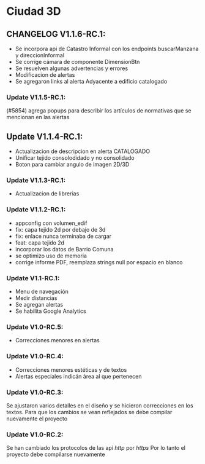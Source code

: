 # Ciudad 3D

## CHANGELOG V1.1.6-RC.1:
- Se incorpora api de Catastro Informal con los endpoints buscarManzana y direccionInformal
- Se corrige cámara de componente DimensionBtn 
- Se resuelven algunas advertencias y errores
- Modificacion de alertas
- Se agregaron links al alerta Adyacente a edificio catalogado

### Update V1.1.5-RC.1:
(#5854) agrega popups para describir los artículos de normativas que se mencionan en las alertas

## Update V1.1.4-RC.1:
- Actualizacion de descripcion en alerta CATALOGADO
- Unificar tejido consolodidado y no consolidado
- Boton para cambiar angulo de imagen 2D/3D

### Update V1.1.3-RC.1:
- Actualizacion de librerias

### Update V1.1.2-RC.1:
- appconfig con volumen_edif
- fix: capa tejido 2d por debajo de 3d
- fix: enlace nunca terminaba de cargar
- feat: capa tejido 2d
- incorporar los datos de Barrio Comuna
- se optimizo uso de memoria
- corrige informe PDF, reemplaza strings null por espacio en blanco 

### Update V1.1-RC.1:
- Menu de navegación
- Medir distancias
- Se agregan alertas
- Se habilita Google Analytics

### Update V1.0-RC.5:
- Correcciones menores en alertas

### Update V1.0-RC.4:
- Correcciones menores estéticas y de textos
- Alertas especiales indicán área al que pertenecen

### Update V1.0-RC.3:
Se ajustaron varios detalles en el diseño y se hicieron correcciones en los textos.
Para que los cambios se vean reflejados se debe compilar nuevamente el proyecto

### Update V1.0-RC.2:
Se han cambiado los protocolos de las api *http* por *https*
Por lo tanto el proyecto debe compilarse nuevamente

